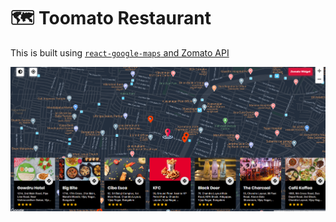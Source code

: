 # 🗺 Toomato Restaurant

This is built using <a href="https://tomchentw.github.io/react-google-maps/" target="_blank" > `react-google-maps` and Zomato API

<div>
    <img src="./src/images/screenshot.png" alt="screenshot">
</div>